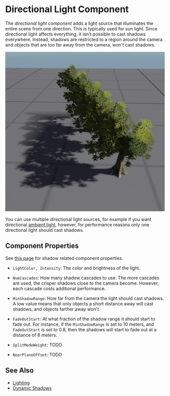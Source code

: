 # Directional Light Component

The *directional light component* adds a light source that illuminates the entire scene from one direction. This is typically used for sun light. Since directional light affects everything, it isn't possible to cast shadows everywhere. Instead, shadows are restricted to a region around the camera and objects that are too far away from the camera, won't cast shadows.

![Directional Light](media/directional-light.jpg)

You can use multiple directional light sources, for example if you want directional [ambient light](ambient-light-component.md), however, for performance reasons only one directional light should cast shadows.

## Component Properties

See [this page](dynamic-shadows.md#shadow-component-properties) for shadow related component properties.

* `LightColor, Intensity`: The color and brightness of the light.

* `NumCascades`: How many shadow cascades to use. The more cascades are used, the crisper shadows close to the camera become. However, each cascade costs additional performance.

* `MinShadowRange`: How far from the camera the light should cast shadows. A low value means that only objects a short distance away will cast shadows, and objects farther away won't.

* `FadeOutStart`: At what fraction of the shadow range it should start to fade out. For instance, if the `MinShadowRange` is set to 10 meters, and `FadeOutStart` is set to 0.8, then the shadows will start to fade out at a distance of 8 meters.

* `SplitModeWeight`: TODO

* `NearPlaneOffset`: TODO

## See Also


* [Lighting](lighting-overview.md)
* [Dynamic Shadows](dynamic-shadows.md)
